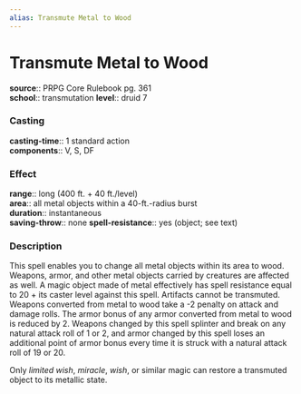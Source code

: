 ```yaml
---
alias: Transmute Metal to Wood
---
```


# Transmute Metal to Wood 

**source**:: PRPG Core Rulebook pg. 361  
**school**:: transmutation
**level**:: druid 7

### Casting 

**casting-time**:: 1 standard action  
**components**:: V, S, DF

### Effect 

**range**:: long (400 ft. + 40 ft./level)  
**area**:: all metal objects within a 40-ft.-radius burst  
**duration**:: instantaneous  
**saving-throw**:: none
**spell-resistance**:: yes (object; see text)

### Description 

This spell enables you to change all metal objects within its area to wood. Weapons, armor, and other metal objects carried by creatures are affected as well. A magic object made of metal effectively has spell resistance equal to 20 + its caster level against this spell. Artifacts cannot be transmuted. Weapons converted from metal to wood take a -2 penalty on attack and damage rolls. The armor bonus of any armor converted from metal to wood is reduced by 2. Weapons changed by this spell splinter and break on any natural attack roll of 1 or 2, and armor changed by this spell loses an additional point of armor bonus every time it is struck with a natural attack roll of 19 or 20.  
  
Only *limited wish*, *miracle*, *wish*, or similar magic can restore a transmuted object to its metallic state.

